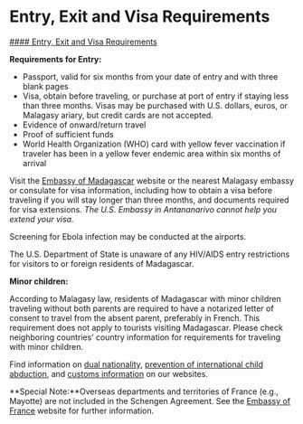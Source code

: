 # Entry, Exit and Visa Requirements

[#### Entry, Exit and Visa Requirements](javascript:void(0); "Entry, Exit and Visa Requirements")

**Requirements for Entry:**

* Passport, valid for six months from your date of entry and with three blank pages
* Visa, obtain before traveling, or purchase at port of entry if staying less than three months. Visas may be purchased with U.S. dollars, euros, or Malagasy ariary, but credit cards are not accepted.
* Evidence of onward/return travel
* Proof of sufficient funds
* World Health Organization (WHO) card with yellow fever vaccination if traveler has been in a yellow fever endemic area within six months of arrival

Visit the [Embassy of Madagascar](https://mg.usembassy.gov/) website or the nearest Malagasy embassy or consulate for visa information, including how to obtain a visa before traveling if you will stay longer than three months, and documents required for visa extensions. *The U.S. Embassy in Antananarivo cannot help you extend your visa.*

Screening for Ebola infection may be conducted at the airports.

The U.S. Department of State is unaware of any HIV/AIDS entry restrictions for visitors to or foreign residents of Madagascar.

**Minor children:**

According to Malagasy law, residents of Madagascar with minor children traveling without both parents are required to have a notarized letter of consent to travel from the absent parent, preferably in French. This requirement does not apply to tourists visiting Madagascar. Please check neighboring countries’ country information for requirements for traveling with minor children.

Find information on [dual nationality](https://travel.state.gov/content/travel/en/international-travel/before-you-go/travelers-with-special-considerations/Dual-Nationality-Travelers.html "http://travel.state.gov/travel/cis_pa_tw/cis/cis_1753.html"), [prevention of international child abduction](https://travel.state.gov/content/travel/en/International-Parental-Child-Abduction.html "http://travel.state.gov/family/abduction/abduction_580.html"), and [customs information](http://travel.state.gov/content/passports/english/go/customs.html "http://travel.state.gov/travel/cis_pa_tw/cis/cis_1468.html") on our websites.

**Special Note:**Overseas departments and territories of France (e.g., Mayotte) are not included in the Schengen Agreement. See the [Embassy of France](http://ambafrance-us.org/spip.php?rubrique=2) website for further information.